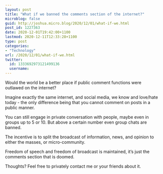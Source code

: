 ```yaml
---
layout: post
title: "What if we banned the comments section of the internet?"
microblog: false
guid: http://joshua.micro.blog/2020/12/01/what-if-we.html
post_id: 1227363
date: 2020-12-01T19:42:00+1100
lastmod: 2020-12-11T12:33:28+1100
type: post
categories:
- "Technology"
url: /2020/12/01/what-if-we.html
twitter:
  id: 1333692973121499136
  username: 
---
```

Would the world be a better place if public comment functions were outlawed on the internet?

Imagine exactly the same internet, and social media, we know and love/hate today - the only difference being that you cannot comment on posts in a public manner.

You can still engage in private conversation with people, maybe even in groups up to 5 or 10. But above a certain number even group chats are banned.

The incentive is to split the broadcast of information, news, and opinion to either the masses, or micro-community.

Freedom of speech and freedom of broadcast is maintained, it’s just the comments section that is doomed.

Thoughts? Feel free to privately contact me or your friends about it.
